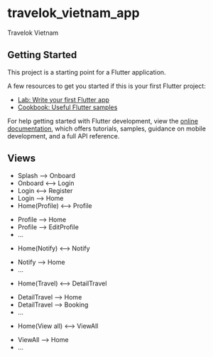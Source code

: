 # travelok_vietnam_app

Travelok Vietnam

## Getting Started

This project is a starting point for a Flutter application.

A few resources to get you started if this is your first Flutter project:

- [Lab: Write your first Flutter app](https://docs.flutter.dev/get-started/codelab)
- [Cookbook: Useful Flutter samples](https://docs.flutter.dev/cookbook)

For help getting started with Flutter development, view the
[online documentation](https://docs.flutter.dev/), which offers tutorials,
samples, guidance on mobile development, and a full API reference.

## Views
- Splash --> Onboard
- Onboard <--> Login
- Login <--> Register
- Login --> Home
- Home(Profile) <--> Profile
+ Profile --> Home
+ Profile --> EditProfile
+ ...
- Home(Notify) <--> Notify
+ Notify --> Home
+ ...
- Home(Travel) <--> DetailTravel
+ DetailTravel --> Home
+ DetailTravel --> Booking
+ ...
- Home(View all) <--> ViewAll
+ ViewAll --> Home
+ ...